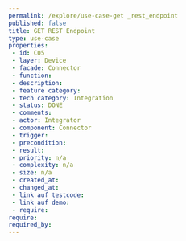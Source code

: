 ```yaml
---
permalink: /explore/use-case-get _rest_endpoint
published: false
title: GET REST Endpoint
type: use-case
properties:
 - id: C05
 - layer: Device
 - facade: Connector
 - function: 
 - description: 
 - feature category: 
 - tech category: Integration
 - status: DONE
 - comments: 
 - actor: Integrator
 - component: Connector
 - trigger: 
 - precondition: 
 - result: 
 - priority: n/a
 - complexity: n/a
 - size: n/a
 - created_at: 
 - changed_at: 
 - link auf testcode: 
 - link auf demo: 
 - require: 
require:
required_by:
---
```

